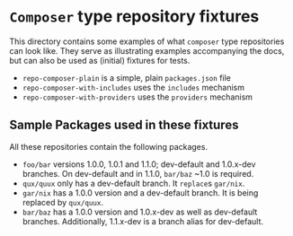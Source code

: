 # `Composer` type repository fixtures

This directory contains some examples of what `composer` type repositories can look like. They serve as illustrating examples accompanying the docs, but can also be used as (initial) fixtures for tests.

* `repo-composer-plain` is a simple, plain `packages.json` file
* `repo-composer-with-includes` uses the `includes` mechanism
* `repo-composer-with-providers` uses the `providers` mechanism

Sample Packages used in these fixtures
-------

All these repositories contain the following packages.

* `foo/bar` versions 1.0.0, 1.0.1 and 1.1.0; dev-default and 1.0.x-dev branches. On dev-default and in 1.1.0, `bar/baz` ~1.0 is required.
* `qux/quux` only has a dev-default branch. It `replace`s `gar/nix`.
* `gar/nix` has a 1.0.0 version and a dev-default branch. It is being replaced by `qux/quux`.
* `bar/baz` has a 1.0.0 version and 1.0.x-dev as well as dev-default branches. Additionally, 1.1.x-dev is a branch alias for dev-default.


